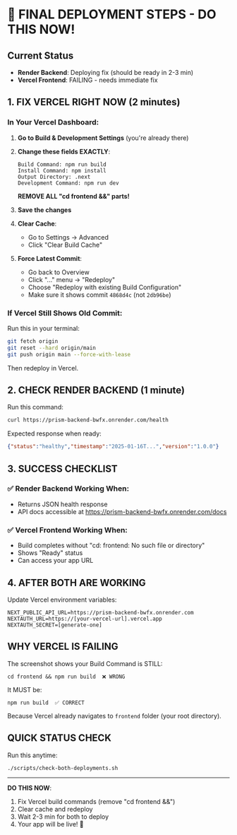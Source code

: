# 🚨 FINAL DEPLOYMENT STEPS - DO THIS NOW!

## Current Status
- **Render Backend**: Deploying fix (should be ready in 2-3 min)
- **Vercel Frontend**: FAILING - needs immediate fix

## 1. FIX VERCEL RIGHT NOW (2 minutes)

### In Your Vercel Dashboard:

1. **Go to Build & Development Settings** (you're already there)

2. **Change these fields EXACTLY**:
   ```
   Build Command: npm run build
   Install Command: npm install
   Output Directory: .next
   Development Command: npm run dev
   ```
   
   **REMOVE ALL "cd frontend &&" parts!**

3. **Save the changes**

4. **Clear Cache**:
   - Go to Settings → Advanced
   - Click "Clear Build Cache"

5. **Force Latest Commit**:
   - Go back to Overview
   - Click "..." menu → "Redeploy"
   - Choose "Redeploy with existing Build Configuration"
   - Make sure it shows commit `4868d4c` (not `2db96be`)

### If Vercel Still Shows Old Commit:

Run this in your terminal:
```bash
git fetch origin
git reset --hard origin/main
git push origin main --force-with-lease
```

Then redeploy in Vercel.

## 2. CHECK RENDER BACKEND (1 minute)

Run this command:
```bash
curl https://prism-backend-bwfx.onrender.com/health
```

Expected response when ready:
```json
{"status":"healthy","timestamp":"2025-01-16T...","version":"1.0.0"}
```

## 3. SUCCESS CHECKLIST

### ✅ Render Backend Working When:
- Returns JSON health response
- API docs accessible at https://prism-backend-bwfx.onrender.com/docs

### ✅ Vercel Frontend Working When:
- Build completes without "cd: frontend: No such file or directory"
- Shows "Ready" status
- Can access your app URL

## 4. AFTER BOTH ARE WORKING

Update Vercel environment variables:
```
NEXT_PUBLIC_API_URL=https://prism-backend-bwfx.onrender.com
NEXTAUTH_URL=https://[your-vercel-url].vercel.app
NEXTAUTH_SECRET=[generate-one]
```

## WHY VERCEL IS FAILING

The screenshot shows your Build Command is STILL:
```
cd frontend && npm run build  ❌ WRONG
```

It MUST be:
```
npm run build  ✅ CORRECT
```

Because Vercel already navigates to `frontend` folder (your root directory).

## QUICK STATUS CHECK

Run this anytime:
```bash
./scripts/check-both-deployments.sh
```

---

**DO THIS NOW**:
1. Fix Vercel build commands (remove "cd frontend &&")
2. Clear cache and redeploy
3. Wait 2-3 min for both to deploy
4. Your app will be live! 🎉